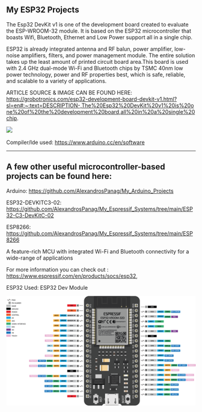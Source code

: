 My ESP32 Projects
-------

The Esp32 DevKit v1 is one of the development board created to evaluate the ESP-WROOM-32 module. It is based on the ESP32 microcontroller that boasts Wifi, Bluetooth, Ethernet and Low Power support all in a single chip.

ESP32 is already integrated antenna and RF balun, power amplifier, low-noise amplifiers, filters, and power management module. The entire solution takes up the least amount of printed circuit board area.This board is used with 2.4 GHz dual-mode Wi-Fi and Bluetooth chips by TSMC 40nm low power technology, power and RF properties best, which is safe, reliable, and scalable to a variety of applications.


ARTICLE SOURCE & IMAGE CAN BE FOUND HERE: https://grobotronics.com/esp32-development-board-devkit-v1.html?sl=en#:~:text=DESCRIPTION-,The%20Esp32%20DevKit%20v1%20is%20one%20of%20the%20development%20board,all%20in%20a%20single%20chip.


![](https://grobotronics.com/images/companies/1/71kEWzr29bL._AC_SL1001_.jpg?1652689656048)


Compiler/Ide used: https://www.arduino.cc/en/software

-----------------------------------------------------
A few other useful microcontroller-based projects can be found here:
-----------------------------------------------

Arduino: https://github.com/AlexandrosPanag/My_Arduino_Projects


ESP32-DEVKITC3-02: https://github.com/AlexandrosPanag/My_Espressif_Systems/tree/main/ESP32-C3-DevKitC-02


ESP8266: https://github.com/AlexandrosPanag/My_Espressif_Systems/tree/main/ESP8266


A feature-rich MCU with integrated Wi-Fi and
Bluetooth connectivity for a wide-range
of applications

For more information you can check out : https://www.espressif.com/en/products/socs/esp32,



ESP32 Used: ESP32 Dev Module 

![](https://raw.githubusercontent.com/AlexandrosPanag/My_ESP32_Projects/main/ESP32-Pins.png)
